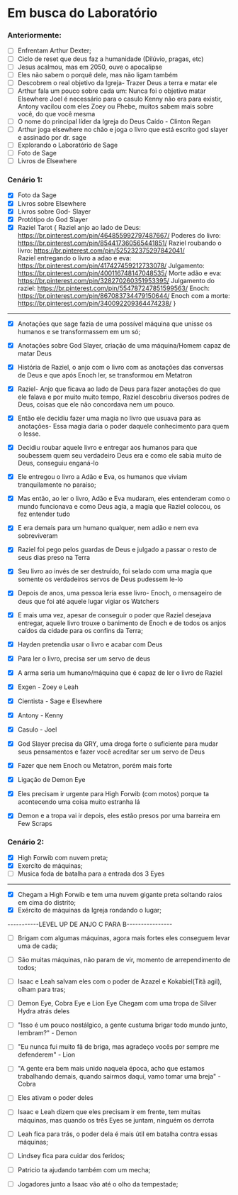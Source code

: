 # Em busca do Laboratório

### Anteriormente:

- [ ] Enfrentam Arthur Dexter;
- [ ] Ciclo de reset que deus faz a humanidade (Dilúvio, pragas, etc)
- [ ] Jesus acalmou, mas em 2050, ouve o apocalipse
- [ ] Eles não sabem o porquê dele, mas não ligam também
- [ ] Descobrem o real objetivo da Igreja- Trazer Deus a terra e matar ele
- [ ] Arthur fala um pouco sobre cada um:
      Nunca foi o objetivo matar Elsewhere
      Joel é necessário para o casulo
      Kenny não era para existir, Antony vacilou com eles
      Zoey ou Phebe, muitos sabem mais sobre você, do que você mesma
- [ ] O nome do principal líder da Igreja do Deus Caído - Clinton Regan
- [ ] Arthur joga elsewhere no chão e joga o livro que está escrito god slayer e assinado por dr. sage
- [ ] Explorando o Laboratório de Sage
- [ ] Foto de Sage
- [ ] Livros de Elsewhere
### Cenário 1:

- [x] Foto da Sage
- [x] Livros sobre Elsewhere
- [x] Livros sobre God- Slayer
- [x] Protótipo do God Slayer
- [x] Raziel Tarot {
    Raziel anjo ao lado de Deus: https://br.pinterest.com/pin/464855992797487667/
    Poderes do livro: https://br.pinterest.com/pin/854417360565441851/
    Raziel roubando o livro: https://br.pinterest.com/pin/525232375297842041/  
    Raziel entregando o livro a adao e eva:  https://br.pinterest.com/pin/417427459212733078/
    Julgamento: https://br.pinterest.com/pin/400116748147048535/
    Morte adão e eva:   https://br.pinterest.com/pin/328270260351953395/
    Julgamento do raziel:    https://br.pinterest.com/pin/554787247851599563/
    Enoch: https://br.pinterest.com/pin/867083734479150644/
    Enoch com a morte: https://br.pinterest.com/pin/340092209364474238/
}

---

- [x] Anotações que sage fazia de uma possível máquina que unisse os humanos e se transformassem em um só;
- [x] Anotações sobre God Slayer, criação de uma máquina/Homem capaz de matar Deus

- [x] História de Raziel, o anjo com o livro com as anotações das conversas de Deus e que após Enoch ler, se transformou em Metatron

- [x] Raziel- Anjo que ficava ao lado de Deus para fazer anotações do que ele falava e por muito muito tempo, Raziel descobriu diversos podres de Deus, coisas que ele não concordava nem um pouco.
- [x] Então ele decidiu fazer uma magia no livro que usuava para as anotações- Essa magia daria o poder daquele conhecimento para quem o lesse.
- [x] Decidiu roubar aquele livro e entregar aos humanos para que soubessem quem seu verdadeiro Deus era e como ele sabia muito de Deus, conseguiu enganá-lo
- [x] Ele entregou o livro a Adão e Eva, os humanos que viviam tranquilamente no paraíso;
- [x] Mas então, ao ler o livro, Adão e Eva mudaram, eles entenderam como o mundo funcionava e como Deus agia, a magia que Raziel colocou, os fez entender tudo
- [x] E era demais para um humano qualquer, nem adão e nem eva sobreviveram
- [x] Raziel foi pego pelos guardas de Deus e julgado a passar o resto de seus dias preso na Terra
- [x] Seu livro ao invés de ser destruído, foi selado com uma magia que somente os verdadeiros servos de Deus pudessem le-lo
- [x] Depois de anos, uma pessoa leria esse livro- Enoch, o mensageiro de deus que foi até aquele lugar vigiar os Watchers
- [x] E mais uma vez, apesar de conseguir o poder que Raziel desejava entregar, aquele livro trouxe o banimento de Enoch e de todos os anjos caídos da cidade para os confins da Terra;

 
- [x] Hayden pretendia usar o livro e acabar com Deus
- [x] Para ler o livro, precisa ser um servo de deus
- [x] A arma seria um humano/máquina que é capaz de ler o livro de Raziel

- [x] Exgen - Zoey e Leah
- [x] Cientista - Sage e Elsewhere
- [x] Antony - Kenny
- [x] Casulo - Joel

- [x] God Slayer precisa da GRY, uma droga forte o suficiente para mudar seus pensamentos e fazer você acreditar ser um servo de Deus
- [x] Fazer que nem Enoch ou Metatron, porém mais forte

- [x] Ligação de Demon Eye
- [x] Eles precisam ir urgente para High Forwib (com motos) porque ta acontecendo uma coisa muito estranha lá
- [x] Demon e a tropa vai ir depois, eles estão presos por uma barreira em Few Scraps

### Cenário 2:

- [x] High Forwib com nuvem preta;
- [x] Exercíto de máquinas;
- [ ] Musica foda de batalha para a entrada dos 3 Eyes

---

- [x] Chegam a High Forwib e tem uma nuvem gigante preta soltando raios em cima do distrito;
- [x] Exército de máquinas da Igreja rondando o lugar;

-----------LEVEL UP DE ANJO C PARA B----------------

- [ ] Brigam com algumas máquinas, agora mais fortes eles conseguem levar uma de cada;
- [ ] São muitas máquinas, não param de vir, momento de arrependimento de todos;
- [ ] Isaac e Leah salvam eles com o poder de Azazel e Kokabiel(Titã agil), olham para tras;

- [ ] Demon Eye, Cobra Eye e Lion Eye Chegam com uma tropa de Silver Hydra atrás deles
- [ ] "Isso é um pouco nostálgico, a gente custuma brigar todo mundo junto, lembram?" - Demon
- [ ] "Eu nunca fui muito fã de briga, mas agradeço vocês por sempre me defenderem" - Lion
- [ ] "A gente era bem mais unido naquela época, acho que estamos trabalhando demais, quando sairmos daqui, vamo tomar uma breja" - Cobra
- [ ] Eles ativam o poder deles

- [ ] Isaac e Leah dizem que eles precisam ir em frente, tem muitas máquinas, mas quando os três Eyes se juntam, ninguém os derrota
- [ ] Leah fica para trás, o poder dela é mais útil em batalha contra essas máquinas;
- [ ] Lindsey fica para cuidar dos feridos;
- [ ] Patricio ta ajudando também com um mecha;

- [ ] Jogadores junto a Isaac vão até o olho da tempestade;

